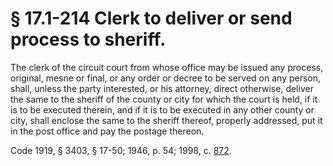 # § 17.1-214 Clerk to deliver or send process to sheriff.

<p>The clerk of the circuit court from whose office may be issued any process, original, mesne or final, or any order or decree to be served on any person, shall, unless the party interested, or his attorney, direct otherwise, deliver the same to the sheriff of the county or city for which the court is held, if it is to be executed therein, and if it is to be executed in any other county or city, shall enclose the same to the sheriff thereof, properly addressed, put it in the post office and pay the postage thereon.</p><p>Code 1919, § 3403, § 17-50; 1946, p. 54; 1998, c. <a href='http://lis.virginia.gov/cgi-bin/legp604.exe?981+ful+CHAP0872'>872</a>.</p>